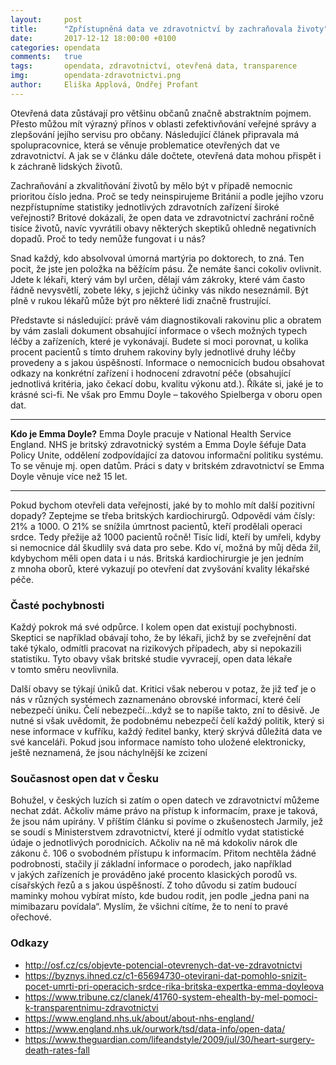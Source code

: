 ```yaml
---
layout:     post
title:      "Zpřístupněná data ve zdravotnictví by zachraňovala životy"
date:       2017-12-12 18:00:00 +0100
categories: opendata
comments:   true
tags:       opendata, zdravotnictví, otevřená data, transparence
img:        opendata-zdravotnictvi.png
author:     Eliška Applová, Ondřej Profant
---
```

Otevřená data zůstávají pro většinu občanů značně abstraktním pojmem. Přesto můžou mít výrazný přínos v oblasti zefektivňování veřejné správy a zlepšování jejího servisu pro občany. Následující článek připravala má spolupracovnice, která se věnuje problematice otevřených dat ve zdravotnictví. A jak se v článku dále dočtete, otevřená data mohou přispět i k záchraně lidských životů.

<!--more-->

Zachraňování a zkvalitňování životů by mělo být v případě nemocnic prioritou číslo jedna. Proč se tedy neinspirujeme Británií a podle jejího vzoru nezpřístupníme statistiky jednotlivých zdravotních zařízení široké veřejnosti? Britové dokázali, že open data ve zdravotnictví zachrání ročně tisíce životů, navíc vyvrátili obavy některých skeptiků ohledně negativních dopadů. Proč to tedy nemůže fungovat i u nás?

Snad každý, kdo absolvoval úmorná martýria po doktorech, to zná. Ten pocit, že jste jen položka na běžícím pásu. Že nemáte šanci cokoliv ovlivnit. Jdete k lékaři, který vám byl určen, dělají vám zákroky, které vám často řádně nevysvětlí, zobete léky, s jejichž účinky vás nikdo neseznámil. Být plně v rukou lékařů může být pro některé lidi značně frustrující.

Představte si následující: právě vám diagnostikovali rakovinu plic a obratem by vám zaslali dokument obsahující informace o všech možných typech léčby a zařízeních, které je vykonávají. Budete si moci porovnat, u kolika procent pacientů s tímto druhem rakoviny byly jednotlivé druhy léčby provedeny a s jakou úspěšností. Informace o nemocnicích budou obsahovat odkazy na konkrétní zařízení i hodnocení zdravotní péče (obsahující jednotlivá kritéria, jako čekací dobu, kvalitu výkonu atd.). Říkáte si, jaké je to krásné sci-fi. Ne však pro Emmu Doyle – takového Spielberga v oboru open dat.

---
**Kdo je Emma Doyle?**
Emma Doyle pracuje v National Health Service England. NHS je britský zdravotnický systém a Emma Doyle šéfuje Data Policy Unite, oddělení zodpovídající za datovou informační politiku systému. To se věnuje mj. open datům. Práci s daty v britském zdravotnictví se Emma Doyle věnuje více než 15 let.

---

Pokud bychom otevřeli data veřejnosti, jaké by to mohlo mít další pozitivní dopady? Zeptejme se třeba britských kardiochirurgů. Odpovědí vám čísly: 21% a 1000. O 21% se snížila úmrtnost pacientů, kteří prodělali operaci srdce. Tedy přežije až 1000 pacientů ročně! Tisíc lidí, kteří by umřeli, kdyby si nemocnice dál škudlily svá data pro sebe. Kdo ví, možná by můj děda žil, kdybychom měli open data i u nás. Britská kardiochirurgie je jen jedním z mnoha oborů, které vykazují po otevření dat zvyšování kvality lékařské péče.

### Časté pochybnosti

Každý pokrok má své odpůrce. I kolem open dat existují pochybnosti. Skeptici se například obávají toho, že by lékaři, jichž by se zveřejnění dat také týkalo, odmítli pracovat na rizikových případech, aby si nepokazili statistiku. Tyto obavy však britské studie vyvracejí, open data lékaře v tomto směru neovlivnila.

Další obavy se týkají úniků dat. Kritici však neberou v potaz, že již teď je o nás v různých systémech zaznamenáno obrovské informací, které čelí nebezpečí úniku. Čelí nebezpečí…když se to napíše takto, zní to děsivě. Je nutné si však uvědomit, že podobnému nebezpečí čelí každý politik, který si nese informace v kufříku, každý ředitel banky, který skrývá důležitá data ve své kanceláři. Pokud jsou informace namísto toho uložené elektronicky, ještě neznamená, že jsou náchylnější ke zcizení

### Současnost open dat v Česku

Bohužel, v českých luzích si zatím o open datech ve zdravotnictví můžeme nechat zdát. Ačkoliv máme právo na přístup k informacím, praxe je taková, že jsou nám upírány. V příštím článku si povíme o zkušenostech Jarmily, jež se soudí s Ministerstvem zdravotnictví, které jí odmítlo vydat statistické údaje o jednotlivých porodnicích. Ačkoliv na ně má kdokoliv nárok dle zákonu č. 106 o svobodném přístupu k informacím. Přitom nechtěla žádné podrobnosti, stačily jí základní informace o porodech, jako například v jakých zařízeních je prováděno jaké procento klasických porodů vs. císařských řezů a s jakou úspěšností. Z toho důvodu si zatím budoucí maminky mohou vybírat místo, kde budou rodit, jen podle „jedna pani na mimibazaru povídala“. Myslím, že všichni cítíme, že to není to pravé ořechové.


### Odkazy

- <http://osf.cz/cs/objevte-potencial-otevrenych-dat-ve-zdravotnictvi>
- <https://byznys.ihned.cz/c1-65694730-otevirani-dat-pomohlo-snizit-pocet-umrti-pri-operacich-srdce-rika-britska-expertka-emma-doyleova>
- <https://www.tribune.cz/clanek/41760-system-ehealth-by-mel-pomoci-k-transparentnimu-zdravotnictvi>
- <https://www.england.nhs.uk/about/about-nhs-england/>
- <https://www.england.nhs.uk/ourwork/tsd/data-info/open-data/>
- <https://www.theguardian.com/lifeandstyle/2009/jul/30/heart-surgery-death-rates-fall>
